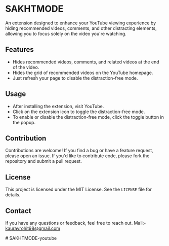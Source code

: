 # SAKHTMODE

An extension designed to enhance your YouTube viewing experience by hiding recommended videos, comments, and other distracting elements, allowing you to focus solely on the video you're watching.

## Features

- Hides recommended videos, comments, and related videos at the end of the video.
- Hides the grid of recommended videos on the YouTube homepage.
- Just refresh your page to disable the distraction-free mode.

## Usage

- After installing the extension, visit YouTube.
- Click on the extension icon to toggle the distraction-free mode.
- To enable or disable the distraction-free mode, click the toggle button in the popup.

## Contribution

Contributions are welcome! If you find a bug or have a feature request, please open an issue. If you'd like to contribute code, please fork the repository and submit a pull request.

## License

This project is licensed under the MIT License. See the `LICENSE` file for details.

## Contact

If you have any questions or feedback, feel free to reach out.
Mail:- kauravrohit98@gmail.com

#   S A K H T M O D E - y o u t u b e  
 